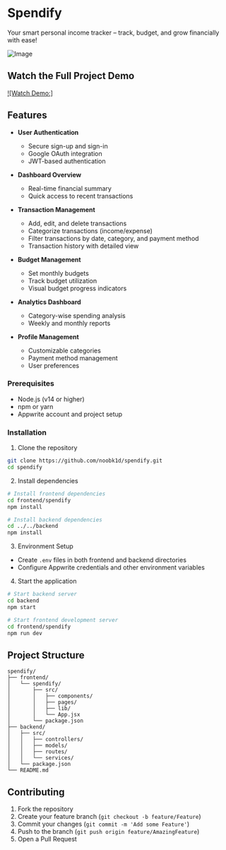 # Spendify

Your smart personal income tracker – track, budget, and grow financially with ease!

![Image](https://github.com/user-attachments/assets/869b79ad-6b77-4c5d-8c2e-7a1518034f05)

##  Watch the Full Project Demo
[![Watch Demo:]](https://drive.google.com/file/d/1eYr6fqgbb_ijh8oiBe1wDIGYiyyLY3hf/view?usp=sharing)

## Features

- **User Authentication**

  - Secure sign-up and sign-in
  - Google OAuth integration
  - JWT-based authentication

- **Dashboard Overview**

  - Real-time financial summary
  - Quick access to recent transactions

- **Transaction Management**

  - Add, edit, and delete transactions
  - Categorize transactions (income/expense)
  - Filter transactions by date, category, and payment method
  - Transaction history with detailed view

- **Budget Management**

  - Set monthly budgets
  - Track budget utilization
  - Visual budget progress indicators

- **Analytics Dashboard**

  - Category-wise spending analysis
  - Weekly and monthly reports

- **Profile Management**
  - Customizable categories
  - Payment method management
  - User preferences

### Prerequisites

- Node.js (v14 or higher)
- npm or yarn
- Appwrite account and project setup

### Installation

1. Clone the repository

```bash
git clone https://github.com/noobk1d/spendify.git
cd spendify
```

2. Install dependencies

```bash
# Install frontend dependencies
cd frontend/spendify
npm install

# Install backend dependencies
cd ../../backend
npm install
```

3. Environment Setup

- Create `.env` files in both frontend and backend directories
- Configure Appwrite credentials and other environment variables

4. Start the application

```bash
# Start backend server
cd backend
npm start

# Start frontend development server
cd frontend/spendify
npm run dev
```

## Project Structure

```
spendify/
├── frontend/
│   └── spendify/
│       ├── src/
│       │   ├── components/
│       │   ├── pages/
│       │   ├── lib/
│       │   └── App.jsx
│       └── package.json
├── backend/
│   ├── src/
│   │   ├── controllers/
│   │   ├── models/
│   │   ├── routes/
│   │   └── services/
│   └── package.json
└── README.md
```

<!-- ## API Documentation

### Authentication

- POST `/api/auth/signup` - User registration
- POST `/api/auth/signin` - User login
- POST `/api/auth/google` - Google OAuth authentication

### Transactions -->

## Contributing

1. Fork the repository
2. Create your feature branch (`git checkout -b feature/Feature`)
3. Commit your changes (`git commit -m 'Add some Feature'`)
4. Push to the branch (`git push origin feature/AmazingFeature`)
5. Open a Pull Request
